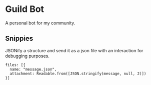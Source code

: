 # Guild Bot

A personal bot for my community.

## Snippies

JSONify a structure and send it as a json file with an interaction for debugging purposes.

```JS
files: [{
  name: "message.json",
  attachment: Readable.from([JSON.stringify(message, null, 2)])
}]
```